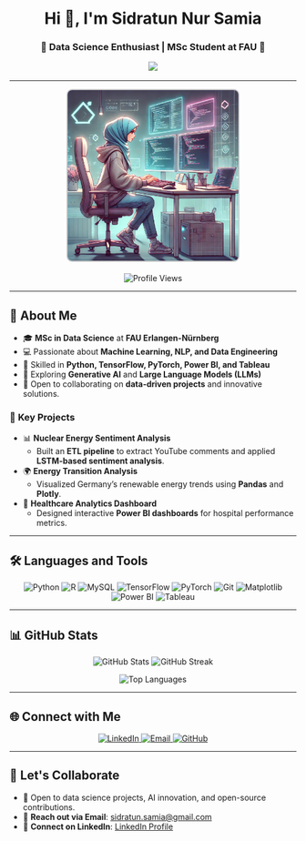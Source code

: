 <h1 align="center">Hi 👋, I'm Sidratun Nur Samia</h1>
<h3 align="center">🌟 Data Science Enthusiast | MSc Student at FAU 🌟</h3>

<!-- Typing Animation -->
<p align="center">
  <img src="https://readme-typing-svg.herokuapp.com?font=Roboto&size=22&color=6A46D4&center=true&vCenter=true&width=450&lines=Data+Science+Enthusiast;Machine+Learning+Practitioner;Passionate+about+AI+%26+NLP;Open+to+Collaboration+%26+Learning" />
</p>

---

<!-- Profile Image and Views Section -->
<p align="center">
  <img src="https://raw.githubusercontent.com/snsamia/snsamia/main/image.webp" 
       alt="profile_image" width="300" style="border-radius: 10px; border: 2px solid #ccc;" />
  <br><br>
  <img src="https://komarev.com/ghpvc/?username=snsamia&label=Profile%20Views&color=6A46D4&style=flat" alt="Profile Views" />
</p>

---

## 📝 **About Me**
- 🎓 **MSc in Data Science** at **FAU Erlangen-Nürnberg**
- 💻 Passionate about **Machine Learning, NLP, and Data Engineering**
- 🚀 Skilled in **Python, TensorFlow, PyTorch, Power BI, and Tableau**
- 🌱 Exploring **Generative AI** and **Large Language Models (LLMs)**
- 🤝 Open to collaborating on **data-driven projects** and innovative solutions.
  
### 🔑 **Key Projects**
- 📊 **Nuclear Energy Sentiment Analysis**  
   - Built an **ETL pipeline** to extract YouTube comments and applied **LSTM-based sentiment analysis**.  
- 🌍 **Energy Transition Analysis**  
   - Visualized Germany’s renewable energy trends using **Pandas** and **Plotly**.  
- 🏥 **Healthcare Analytics Dashboard**  
   - Designed interactive **Power BI dashboards** for hospital performance metrics.  

---

## 🛠️ **Languages and Tools**
<p align="center">
  <!-- Python -->
  <img src="https://cdn.jsdelivr.net/gh/devicons/devicon/icons/python/python-original.svg" width="50" height="50" alt="Python" />
  <!-- R -->
  <img src="https://cdn.jsdelivr.net/gh/devicons/devicon/icons/r/r-original.svg" width="50" height="50" alt="R" />
  <!-- MySQL -->
  <img src="https://cdn.jsdelivr.net/gh/devicons/devicon/icons/mysql/mysql-original.svg" width="50" height="50" alt="MySQL" />
  <!-- TensorFlow -->
  <img src="https://cdn.jsdelivr.net/gh/devicons/devicon/icons/tensorflow/tensorflow-original.svg" width="50" height="50" alt="TensorFlow" />
  <!-- PyTorch -->
  <img src="https://cdn.jsdelivr.net/gh/devicons/devicon/icons/pytorch/pytorch-original.svg" width="50" height="50" alt="PyTorch" />
  <!-- Git -->
  <img src="https://cdn.jsdelivr.net/gh/devicons/devicon/icons/git/git-original.svg" width="50" height="50" alt="Git" />
  <!-- Matplotlib -->
  <img src="https://upload.wikimedia.org/wikipedia/commons/8/84/Matplotlib_icon.svg" width="50" height="50" alt="Matplotlib" />
  <!-- Power BI -->
  <img src="https://img.icons8.com/color/48/000000/power-bi.png" width="50" height="50" alt="Power BI" />
  <!-- Tableau -->
  <img src="https://cdn.worldvectorlogo.com/logos/tableau-software.svg" width="50" height="50" alt="Tableau" />
</p>

---

## 📊 **GitHub Stats**
<p align="center">
  <img width="47%" src="https://github-readme-stats.vercel.app/api?username=snsamia&show_icons=true&theme=light&count_private=true" alt="GitHub Stats" />
  <img width="47%" src="https://github-readme-streak-stats.herokuapp.com/?user=snsamia&theme=light" alt="GitHub Streak" />
</p>

<p align="center">
  <img src="https://github-readme-stats.vercel.app/api/top-langs/?username=snsamia&layout=compact&theme=light" alt="Top Languages" />
</p>

---

## 🌐 **Connect with Me**
<p align="center">
  <a href="https://www.linkedin.com/in/snsamia/" target="_blank">
    <img src="https://img.shields.io/badge/LinkedIn-%230077B5.svg?style=for-the-badge&logo=linkedin&logoColor=white" alt="LinkedIn"/>
  </a>
  <a href="mailto:sidratun.samia@gmail.com" target="_blank">
    <img src="https://img.shields.io/badge/Email-D14836?style=for-the-badge&logo=gmail&logoColor=white" alt="Email"/>
  </a>
  <a href="https://github.com/snsamia" target="_blank">
    <img src="https://img.shields.io/badge/GitHub-333333?style=for-the-badge&logo=github&logoColor=white" alt="GitHub"/>
  </a>
</p>

---

## 🎯 **Let's Collaborate**
- 🤝 Open to data science projects, AI innovation, and open-source contributions.  
- 💌 **Reach out via Email**: [sidratun.samia@gmail.com](mailto:sidratun.samia@gmail.com)  
- 🔗 **Connect on LinkedIn**: [LinkedIn Profile](https://www.linkedin.com/in/snsamia/)


